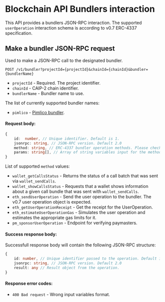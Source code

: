 # Blockchain API Bundlers interaction

This API provides a bundlers JSON-RPC interaction. 
The supported `userOperation` interaction schema is according to v0.7 ERC-4337 specification.

## Make a bundler JSON-RPC request

Used to make a JSON-RPC call to the designated bundler.

`POST /v1/bundler?projectId={projectId}&chainId={chainId}&bundler={bundlerName}`

* `projectId` - Required. The project identifier.
* `chainId` - CAIP-2 chain identifier.
* `bundlerName` - Bundler name to use.

The list of currently supported bundler names: 
* `pimlico` - [Pimlico bundler](https://docs.pimlico.io/permissionless/reference/bundler-actions/sendUserOperation).

#### Request body:

```typescript
{
    id:  number, // Unique identifier. Default is 1.
    jsonrpc: string, // JSON-RPC version. Default 2.0
    method: string, // ERC-4337 bundler operation methods. Please check supported methods below.
    params: string[], // Array of string variables input for the method.
}
```

List of supported `method` values:
* `wallet_getCallsStatus` - Returns the status of a call batch that was sent via `wallet_sendCalls`.
* `wallet_showCallsStatus` - Requests that a wallet shows information about a given call bundle that was sent with `wallet_sendCalls`.
* `eth_sendUserOperation` - Send the user operation to the bundler. The v0.7 user operation object is expected.
* `eth_getUserOperationReceipt` - Get the receipt for the UserOperation.
* `eth_estimateUserOperationGas` - Simulates the user operation and estimates the appropriate gas limits for it.
* `pm_sponsorUserOperation` - Endpoint for verifying paymasters.

#### Success response body:

Successfull response body will contain the following JSON-RPC structure:

```typescript
{
    id: number, // Unique identifier passed to the operation. Default is 1.
    jsonrpc: string, // JSON-RPC version. Default 2.0
    result: any // Result object from the operation.
}
```

#### Response error codes:

* `400 Bad request` - Wrong input variables format.
